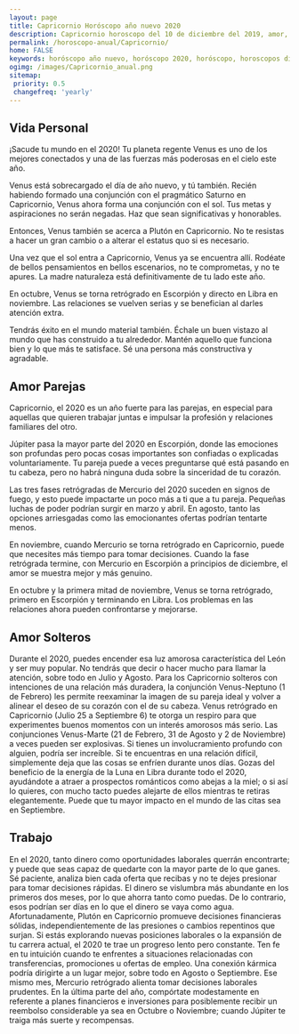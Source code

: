 ```yaml
---
layout: page
title: Capricornio Horóscopo año nuevo 2020 
description: Capricornio horoscopo del 10 de diciembre del 2019, amor, trabajo, vida personal. Todas las predicciones para Capricornio gratis. Disfruta este año nuevo.
permalink: /horoscopo-anual/Capricornio/
home: FALSE
keywords: horóscopo año nuevo, horóscopo 2020, horóscopo, horoscopos diarios gratis del dia de hoy, horóscopo diario gratis,horóscopo ano nuevo 2020, horóscopo esperanza gracia, horoscopo Capricornio 2020, horoscop, horóscopos gratis, horoscopo Capricornio, horoscopo Capricornio 2020 gratis, Tarot, Astrologia, Zodíaco, Capricornio, horoscopo gratis,tarot en femenino,videncia gratuita,horoscopos gratuitos,horóscopos, astrologia,videncia gratis
ogimg: /images/Capricornio_anual.png
sitemap:
 priority: 0.5
 changefreq: 'yearly'
---
```




## Vida Personal

¡Sacude tu mundo en el 2020! Tu planeta regente Venus es uno de los mejores conectados y una de las fuerzas más poderosas en el cielo este año.


Venus está sobrecargado el día de año nuevo, y tú también. Recién habiendo formado una conjunción con el pragmático Saturno en Capricornio, Venus ahora forma una conjunción con el sol. Tus metas y aspiraciones no serán negadas. Haz que sean significativas y honorables. 


Entonces, Venus también se acerca a Plutón en Capricornio. No te resistas a hacer un gran cambio o a alterar el estatus quo si es necesario.


Una vez que el sol entra a Capricornio, Venus ya se encuentra allí. Rodéate de bellos pensamientos en bellos escenarios, no te comprometas, y no te apures. La madre naturaleza está definitivamente de tu lado este año.


En octubre, Venus se torna retrógrado en Escorpión y directo en Libra en noviembre. Las relaciones se vuelven serias y se benefician al darles atención extra.


Tendrás éxito en el mundo material también. Échale un buen vistazo al mundo que has construido a tu alrededor. Mantén aquello que funciona bien y lo que más te satisface. Sé una persona más constructiva y agradable. 



## Amor Parejas

Capricornio, el 2020 es un año fuerte para las parejas, en especial para aquellas que quieren trabajar juntas e impulsar la profesión y relaciones familiares del otro.


Júpiter pasa la mayor parte del 2020 en Escorpión, donde las emociones son profundas pero pocas cosas importantes son confiadas o explicadas voluntariamente. Tu pareja puede a veces preguntarse qué está pasando en tu cabeza, pero no habrá ninguna duda sobre la sinceridad de tu corazón.


Las tres fases retrógradas de Mercurio del 2020 suceden en signos de fuego, y esto puede impactarte un poco más a ti que a tu pareja. Pequeñas luchas de poder podrían surgir en marzo y abril. En agosto, tanto las opciones arriesgadas como las emocionantes ofertas podrían tentarte menos. 


En noviembre, cuando Mercurio se torna retrógrado en Capricornio, puede que necesites más tiempo para tomar decisiones. Cuando la fase retrógrada termine, con Mercurio en Escorpión a principios de diciembre, el amor se muestra mejor y más genuino.


En octubre y la primera mitad de noviembre, Venus se torna retrógrado, primero en Escorpión y terminando en Libra. Los problemas en las relaciones ahora pueden confrontarse y mejorarse.

## Amor Solteros

Durante el 2020, puedes encender esa luz amorosa característica del León y ser muy popular. No tendrás que decir o hacer mucho para llamar la atención, sobre todo en Julio y Agosto. 
Para los Capricornio solteros con intenciones de una relación más duradera, la conjunción Venus-Neptuno (1 de Febrero) les permite reexaminar la imagen de su pareja ideal y volver a alinear el deseo de su corazón con el de su cabeza. 
Venus retrógrado en Capricornio (Julio 25 a Septiembre 6) te otorga un respiro para que experimentes buenos momentos con un interés amorosos más serio. 
Las conjunciones Venus-Marte (21 de Febrero, 31 de Agosto y 2 de Noviembre) a veces pueden ser explosivas. Si tienes un involucramiento profundo con alguien, podría ser increíble. Si te encuentras en una relación difícil, simplemente deja que las cosas se enfríen durante unos días. 
Gozas del beneficio de la energía de la Luna en Libra durante todo el 2020, ayudándote a atraer a prospectos románticos como abejas a la miel; o si así lo quieres, con mucho tacto puedes alejarte de ellos mientras te retiras elegantemente. Puede que tu mayor impacto en el mundo de las citas sea en Septiembre. 

## Trabajo

En el 2020, tanto dinero como oportunidades laborales querrán encontrarte; y puede que seas capaz de quedarte con la mayor parte de lo que ganes. Sé paciente, analiza bien cada oferta que recibas y no te dejes presionar para tomar decisiones rápidas.
El dinero se vislumbra más abundante en los primeros dos meses, por lo que ahorra tanto como puedas. De lo contrario, esos podrían ser días en lo que el dinero se vaya como agua. Afortunadamente, Plutón en Capricornio promueve decisiones financieras sólidas, independientemente de las presiones o cambios repentinos que surjan.
Si estás explorando nuevas posiciones laborales o la expansión de tu carrera actual, el 2020 te trae un progreso lento pero constante.
Ten fe en tu intuición cuando te enfrentes a situaciones relacionadas con transferencias, promociones u ofertas de empleo. Una conexión kármica podría dirigirte a un lugar mejor, sobre todo en Agosto o Septiembre.
Ese mismo mes, Mercurio retrógrado alienta tomar decisiones laborales prudentes.
En la última parte del año, compórtate modestamente en referente a planes financieros e inversiones para posiblemente recibir un reembolso considerable ya sea en Octubre o Noviembre; cuando Júpiter te traiga más suerte y recompensas.